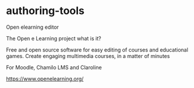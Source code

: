 # authoring-tools
Open elearning editor

The Open e Learning project what is it?

Free and open source software for easy editing of courses and educational games.
Create engaging multimedia courses, in a matter of minutes

For Moodle, Chamilo LMS and Claroline

https://www.openelearning.org/
